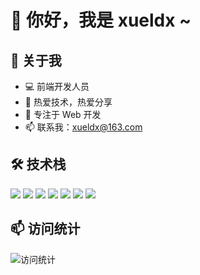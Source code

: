 # 👋 你好，我是 xueldx ~

## 🚀 关于我
- 💻 前端开发人员
- 🌱 热爱技术，热爱分享
- 🎯 专注于 Web 开发
- 📫 联系我：xueldx@163.com

## 🛠️ 技术栈
<p align="left">
  <img src="https://img.shields.io/badge/-JavaScript-F7DF1E?style=flat-square&logo=javascript&logoColor=black" />
  <img src="https://img.shields.io/badge/-TypeScript-007ACC?style=flat-square&logo=typescript&logoColor=white" />
  <img src="https://img.shields.io/badge/-React-61DAFB?style=flat-square&logo=react&logoColor=black" />
  <img src="https://img.shields.io/badge/-Vue.js-4FC08D?style=flat-square&logo=vue.js&logoColor=white" />
  <img src="https://img.shields.io/badge/-Node.js-339933?style=flat-square&logo=node.js&logoColor=white" />
  <img src="https://img.shields.io/badge/-HTML5-E34F26?style=flat-square&logo=html5&logoColor=white" />
  <img src="https://img.shields.io/badge/-CSS3-1572B6?style=flat-square&logo=css3&logoColor=white" />
</p>

## 📫 访问统计
![访问统计](https://profile-counter.glitch.me/xueldx/count.svg)
